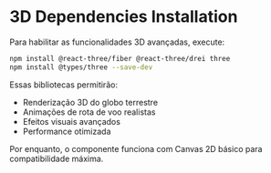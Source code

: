 # 3D Dependencies Installation

Para habilitar as funcionalidades 3D avançadas, execute:

```bash
npm install @react-three/fiber @react-three/drei three
npm install @types/three --save-dev
```

Essas bibliotecas permitirão:
- Renderização 3D do globo terrestre
- Animações de rota de voo realistas
- Efeitos visuais avançados
- Performance otimizada

Por enquanto, o componente funciona com Canvas 2D básico para compatibilidade máxima.